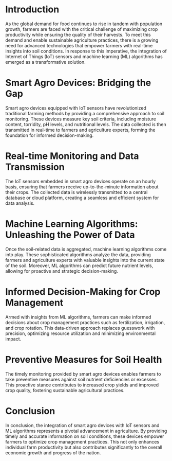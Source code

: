 # Introduction
As the global demand for food continues to rise in tandem with population growth, farmers are faced with the critical challenge of maximizing crop productivity while ensuring the quality of their harvests. To meet this demand and enable sustainable agriculture practices, there is a growing need for advanced technologies that empower farmers with real-time insights into soil conditions. In response to this imperative, the integration of Internet of Things (IoT) sensors and machine learning (ML) algorithms has emerged as a transformative solution.

# Smart Agro Devices: Bridging the Gap
Smart agro devices equipped with IoT sensors have revolutionized traditional farming methods by providing a comprehensive approach to soil monitoring. These devices measure key soil criteria, including moisture content, torridity, pH levels, and nutritional levels. The data collected is then transmitted in real-time to farmers and agriculture experts, forming the foundation for informed decision-making.

# Real-time Monitoring and Data Transmission
The IoT sensors embedded in smart agro devices operate on an hourly basis, ensuring that farmers receive up-to-the-minute information about their crops. The collected data is wirelessly transmitted to a central database or cloud platform, creating a seamless and efficient system for data analysis.

# Machine Learning Algorithms: Unleashing the Power of Data
Once the soil-related data is aggregated, machine learning algorithms come into play. These sophisticated algorithms analyze the data, providing farmers and agriculture experts with valuable insights into the current state of the soil. Moreover, ML algorithms can predict future nutrient levels, allowing for proactive and strategic decision-making.

# Informed Decision-Making for Crop Management
Armed with insights from ML algorithms, farmers can make informed decisions about crop management practices such as fertilization, irrigation, and crop rotation. This data-driven approach replaces guesswork with precision, optimizing resource utilization and minimizing environmental impact.

# Preventive Measures for Soil Health
The timely monitoring provided by smart agro devices enables farmers to take preventive measures against soil nutrient deficiencies or excesses. This proactive stance contributes to increased crop yields and improved crop quality, fostering sustainable agricultural practices.

# Conclusion
In conclusion, the integration of smart agro devices with IoT sensors and ML algorithms represents a pivotal advancement in agriculture. By providing timely and accurate information on soil conditions, these devices empower farmers to optimize crop management practices. This not only enhances individual farm productivity but also contributes significantly to the overall economic growth and progress of the nation.

